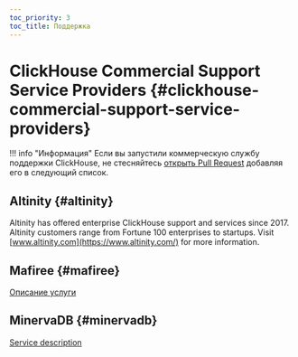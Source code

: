 ```yaml
---
toc_priority: 3
toc_title: Поддержка
---
```


# ClickHouse Commercial Support Service Providers {#clickhouse-commercial-support-service-providers}

!!! info "Информация" Если вы запустили коммерческую службу поддержки ClickHouse, не стесняйтесь [открыть Pull Request](https://github.com/ClickHouse/ClickHouse/edit/master/docs/en/commercial/support.md) добавляя его в следующий список.

## Altinity {#altinity}

Altinity has offered enterprise ClickHouse support and services since 2017. Altinity customers range from Fortune 100 enterprises to startups. Visit [www.altinity.com](https://www.altinity.com/) for more information.

## Mafiree {#mafiree}

[Описание услуги](http://mafiree.com/clickhouse-analytics-services.php)

## MinervaDB {#minervadb}

[Service description](https://minervadb.com/index.php/clickhouse-consulting-and-support-by-minervadb/)
